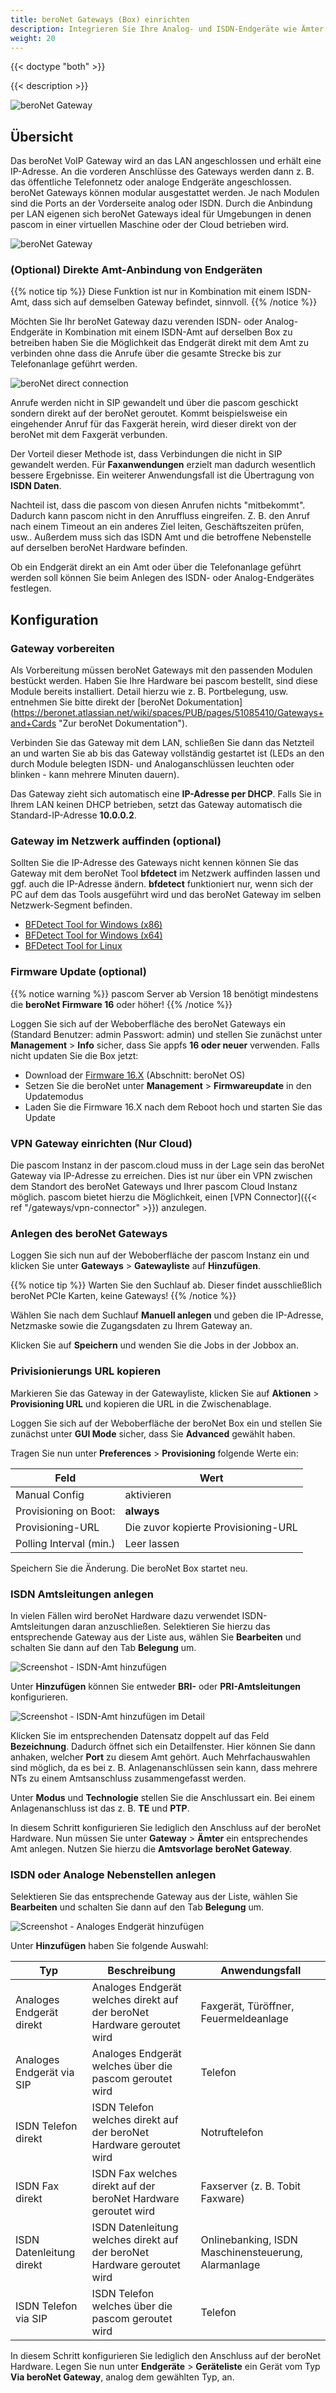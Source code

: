 ```yaml
---
title: beroNet Gateways (Box) einrichten
description: Integrieren Sie Ihre Analog- und ISDN-Endgeräte wie Ämter mithilfe von beroNet Gateways in Ihre pascom
weight: 20
---
```


{{< doctype "both"  >}}

{{< description >}}

![beroNet Gateway](beronet_gateway.png)


## Übersicht

Das beroNet VoIP Gateway wird an das LAN angeschlossen und erhält eine IP-Adresse. An die vorderen Anschlüsse des Gateways werden dann z. B. das öffentliche Telefonnetz oder analoge Endgeräte angeschlossen. beroNet Gateways können modular ausgestattet werden. Je nach Modulen sind die Ports an der Vorderseite analog oder ISDN. Durch die Anbindung per LAN eigenen sich beroNet Gateways ideal für Umgebungen in denen pascom in einer virtuellen Maschine oder der Cloud betrieben wird.

![beroNet Gateway](voip_gateway.de.png)

### (Optional) Direkte Amt-Anbindung von Endgeräten
{{% notice tip %}}
Diese Funktion ist nur in Kombination mit einem ISDN-Amt, dass sich auf demselben Gateway befindet, sinnvoll.
{{% /notice %}}

Möchten Sie Ihr beroNet Gateway dazu verenden ISDN- oder Analog-Endgeräte in Kombination mit einem ISDN-Amt auf derselben Box zu betreiben haben Sie die Möglichkeit das Endgerät direkt mit dem Amt zu verbinden ohne dass die Anrufe über die gesamte Strecke bis zur Telefonanlage geführt werden.

![beroNet direct connection](direct.de.png)

Anrufe werden nicht in SIP gewandelt und über die pascom geschickt sondern direkt auf der beroNet geroutet. Kommt beispielsweise ein eingehender Anruf für das Faxgerät herein, wird dieser direkt von der beroNet mit dem Faxgerät verbunden.

Der Vorteil dieser Methode ist, dass Verbindungen die nicht in SIP gewandelt werden. Für **Faxanwendungen** erzielt man dadurch wesentlich bessere Ergebnisse. Ein weiterer Anwendungsfall ist die Übertragung von **ISDN Daten**.  

Nachteil ist, dass die pascom von diesen Anrufen nichts "mitbekommt". Dadurch kann pascom nicht in den Anruffluss eingreifen. Z. B. den Anruf nach einem Timeout an ein anderes Ziel leiten, Geschäftszeiten prüfen, usw.. Außerdem muss sich das ISDN Amt und die betroffene Nebenstelle auf derselben beroNet Hardware befinden.

Ob ein Endgerät direkt an ein Amt oder über die Telefonanlage geführt werden soll können Sie beim Anlegen des ISDN- oder Analog-Endgerätes festlegen.

## Konfiguration

### Gateway vorbereiten

Als Vorbereitung müssen beroNet Gateways mit den passenden Modulen bestückt werden. Haben Sie Ihre Hardware bei pascom bestellt, sind diese Module bereits installiert. Detail hierzu wie z. B. Portbelegung, usw. entnehmen Sie bitte direkt der [beroNet Dokumentation] (https://beronet.atlassian.net/wiki/spaces/PUB/pages/51085410/Gateways+and+Cards "Zur beroNet Dokumentation").

Verbinden Sie das Gateway mit dem LAN, schließen Sie dann das Netzteil an und warten Sie ab bis das Gateway vollständig gestartet ist (LEDs an den durch Module belegten ISDN- und Analoganschlüssen leuchten oder blinken - kann mehrere Minuten dauern).

Das Gateway zieht sich automatisch eine **IP-Adresse per DHCP**. Falls Sie in Ihrem LAN keinen DHCP betrieben, setzt das Gateway automatisch die Standard-IP-Adresse **10.0.0.2**.

### Gateway im Netzwerk auffinden (optional)

Sollten Sie die IP-Adresse des Gateways nicht kennen können Sie das Gateway mit dem beroNet Tool **bfdetect** im Netzwerk auffinden lassen und ggf. auch die IP-Adresse ändern. **bfdetect** funktioniert nur, wenn sich der PC auf dem das Tools ausgeführt wird und das beroNet Gateway im selben Netzwerk-Segment befinden.

* [BFDetect Tool for Windows (x86)](bfdetect_win_x86.zip)
* [BFDetect Tool for Windows (x64)](bfdetect_win_x64.zip)
* [BFDetect Tool for Linux](bfdetect_src.tar.gz)

### Firmware Update (optional)

{{% notice warning %}}
pascom Server ab Version 18 benötigt mindestens die **beroNet Firmware 16** oder höher!
{{% /notice %}}

Loggen Sie sich auf der Weboberfläche des beroNet Gateways ein (Standard Benutzer: admin Passwort: admin) und stellen Sie zunächst unter **Management** > **Info** sicher, dass Sie appfs **16 oder neuer** verwenden. Falls nicht updaten Sie die Box jetzt:

* Download der [Firmware 16.X](https://beronet.atlassian.net/wiki/spaces/PUB/pages/61210659/Tools+and+Downloads) (Abschnitt: beroNet OS)
* Setzen Sie die beroNet unter **Management** > **Firmwareupdate** in den Updatemodus
* Laden Sie die Firmware 16.X nach dem Reboot hoch und starten Sie das Update

### VPN Gateway einrichten (Nur Cloud)

Die pascom Instanz in der pascom.cloud muss in der Lage sein das beroNet Gateway via IP-Adresse zu erreichen. Dies ist nur über ein VPN zwischen dem Standort des beroNet Gateways und Ihrer pascom Cloud Instanz möglich. pascom bietet hierzu die Möglichkeit, einen [VPN Connector]({{< ref "/gateways/vpn-connector" >}}) anzulegen.

### Anlegen des beroNet Gateways

Loggen Sie sich nun auf der Weboberfläche der pascom Instanz ein und klicken Sie unter **Gateways** > **Gatewayliste** auf **Hinzufügen**. 

{{% notice tip %}}
Warten Sie den Suchlauf ab. Dieser findet ausschließlich beroNet PCIe Karten, keine Gateways!
{{% /notice %}}

Wählen Sie nach dem Suchlauf **Manuell anlegen** und geben die IP-Adresse, Netzmaske sowie die Zugangsdaten zu Ihrem Gateway an.

Klicken Sie auf **Speichern** und wenden Sie die Jobs in der Jobbox an.

### Privisionierungs URL kopieren

Markieren Sie das Gateway in der Gatewayliste, klicken Sie auf **Aktionen** > **Provisioning URL** und kopieren die URL in die Zwischenablage.

Loggen Sie sich auf der Weboberfläche der beroNet Box ein und stellen Sie zunächst unter **GUI Mode** sicher, dass Sie **Advanced** gewählt haben.

Tragen Sie nun unter **Preferences** > **Provisioning** folgende Werte ein:

|Feld|Wert|
|---|---|
|Manual Config| aktivieren|
|Provisioning on Boot:|**always**|
|Provisioning-URL|Die zuvor kopierte Provisioning-URL|
|Polling Interval (min.)|Leer lassen|

Speichern Sie die Änderung. Die beroNet Box startet neu. 

### ISDN Amtsleitungen anlegen

In vielen Fällen wird beroNet Hardware dazu verwendet ISDN-Amtsleitungen daran anzuschließen. Selektieren Sie hierzu das entsprechende Gateway aus der Liste aus, wählen Sie **Bearbeiten** und schalten Sie dann auf den Tab **Belegung** um.

![Screenshot - ISDN-Amt hinzufügen](isdn_trunk_add.de.png?width=90% "ISDN-Amt per beroNet hinzufügen")

Unter **Hinzufügen** können Sie entweder **BRI-** oder **PRI-Amtsleitungen** konfigurieren.

![Screenshot - ISDN-Amt hinzufügen im Detail](isdn_trunk_add_detail.de.png?width=90% "ISDN-Amt per beroNet hinzufügen")

Klicken Sie im entsprechenden Datensatz doppelt auf das Feld **Bezeichnung**. Dadurch öffnet sich ein Detailfenster. Hier können Sie dann anhaken, welcher **Port**  zu diesem Amt gehört. Auch Mehrfachauswahlen sind möglich, da es bei z. B. Anlagenanschlüssen sein kann, dass mehrere NTs zu einem Amtsanschluss zusammengefasst werden.

Unter **Modus** und **Technologie** stellen Sie die Anschlussart ein. Bei einem Anlagenanschluss ist das z. B. **TE** und **PTP**.

In diesem Schritt konfigurieren Sie lediglich den Anschluss auf der beroNet Hardware. Nun müssen Sie unter **Gateway** > **Ämter** ein entsprechendes Amt anlegen. Nutzen Sie hierzu die **Amtsvorlage** **beroNet Gateway**.

### ISDN oder Analoge Nebenstellen anlegen

Selektieren Sie das entsprechende Gateway aus der Liste, wählen Sie **Bearbeiten** und schalten Sie dann auf den Tab **Belegung** um.

![Screenshot - Analoges Endgerät hinzufügen](analog_add.de.png?width=90% "Analoges Endgerät hinzufügen")

Unter **Hinzufügen** haben Sie folgende Auswahl:

|Typ|Beschreibung|Anwendungsfall|
|---|---|---|
|Analoges Endgerät direkt|Analoges Endgerät welches direkt auf der beroNet Hardware geroutet wird|Faxgerät, Türöffner, Feuermeldeanlage|
|Analoges Endgerät via SIP|Analoges Endgerät welches über die pascom geroutet wird|Telefon|
|ISDN Telefon direkt|ISDN Telefon welches direkt auf der beroNet Hardware geroutet wird |Notruftelefon|
|ISDN Fax direkt|ISDN Fax welches direkt auf der beroNet Hardware geroutet wird |Faxserver (z. B. Tobit Faxware)|
|ISDN Datenleitung direkt|ISDN Datenleitung welches direkt auf der beroNet Hardware geroutet wird|Onlinebanking, ISDN Maschinensteuerung, Alarmanlage|
|ISDN Telefon via SIP|ISDN Telefon welches über die pascom geroutet wird|Telefon|

In diesem Schritt konfigurieren Sie lediglich den Anschluss auf der beroNet Hardware. Legen Sie nun unter **Endgeräte** > **Geräteliste** ein Gerät vom Typ **Via beroNet Gateway**, analog dem gewählten Typ, an.
